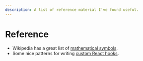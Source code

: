 ```yaml
---
description: A list of reference material I've found useful.
---
```


# Reference

* Wikipedia has a great list of [mathematical symbols](https://en.wikipedia.org/wiki/List_of_mathematical_symbols).
* Some nice patterns for writing [custom React hooks](https://usehooks.com/).

